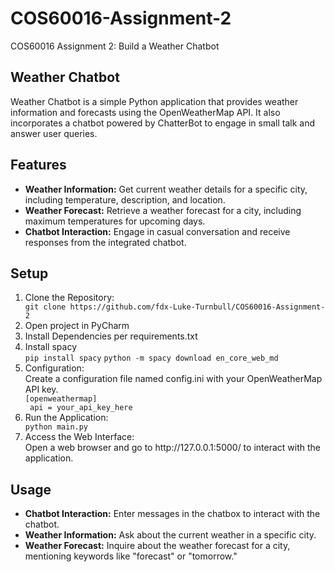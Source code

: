 # COS60016-Assignment-2
COS60016 Assignment 2: Build a Weather Chatbot

## Weather Chatbot
Weather Chatbot is a simple Python application that provides weather information and forecasts using the OpenWeatherMap API. It also incorporates a chatbot powered by ChatterBot to engage in small talk and answer user queries.

## Features
* **Weather Information:** Get current weather details for a specific city, including temperature, description, and location.
* **Weather Forecast:** Retrieve a weather forecast for a city, including maximum temperatures for upcoming days.
* **Chatbot Interaction:** Engage in casual conversation and receive responses from the integrated chatbot.

## Setup
<ol>
<li>Clone the Repository:</li>
<code>git clone https://github.com/fdx-Luke-Turnbull/COS60016-Assignment-2</code><br>

<li>Open project in PyCharm</li>

<li>Install Dependencies per requirements.txt </li>

<li>Install spacy</li>
<code>pip install spacy</code>
<code>python -m spacy download en_core_web_md</code>

<li>Configuration:</li>
Create a configuration file named config.ini with your OpenWeatherMap API key.<br>
<code>[openweathermap]</code><br>
<code> api = your_api_key_here</code>

<li>Run the Application:</li>
<code>python main.py</code>

<li>Access the Web Interface:</li>
Open a web browser and go to http://127.0.0.1:5000/ to interact with the application.
</ol>

## Usage
* **Chatbot Interaction:** Enter messages in the chatbox to interact with the chatbot.
* **Weather Information:** Ask about the current weather in a specific city.
* **Weather Forecast:** Inquire about the weather forecast for a city, mentioning keywords like "forecast" or "tomorrow."
